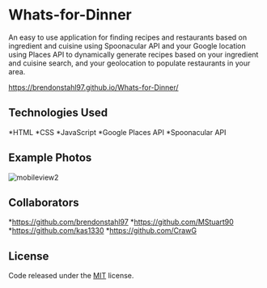 # Whats-for-Dinner
An easy to use application for finding recipes and restaurants based on ingredient and cuisine using Spoonacular API and your Google location using  Places API to dynamically generate recipes based on your ingredient and cuisine search, and your geolocation to populate restaurants in your area.


https://brendonstahl97.github.io/Whats-for-Dinner/

## Technologies Used
  *HTML
  *CSS
  *JavaScript
  *Google Places API
  *Spoonacular API


## Example Photos
![mobileview2](https://user-images.githubusercontent.com/67798273/96348353-31a4c780-1076-11eb-8863-0cba4064690d.PNG)

## Collaborators
  *https://github.com/brendonstahl97
  *https://github.com/MStuart90
  *https://github.com/kas1330
  *https://github.com/CrawG

## License

Code released under the [MIT](https://github.com/StartBootstrap/startbootstrap-stylish-portfolio/blob/gh-pages/LICENSE) license.
